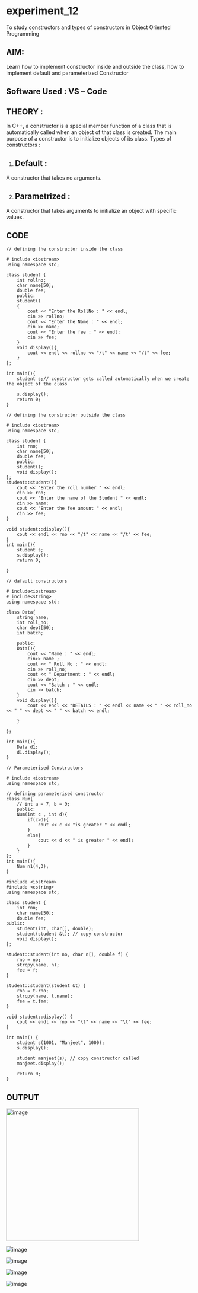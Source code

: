 # experiment_12
To study constructors and types of constructors in Object Oriented Programming
## AIM: 
Learn how to implement constructor inside and outside the class, how to implement default and parameterized Constructor

## Software Used : VS – Code 

## THEORY :
In C++, a constructor is a special member function of a class that is automatically called when an object of that class is created. The main purpose of a constructor is to initialize objects of its class.
Types of constructors :
1.	## Default :
A constructor that takes no arguments.

2.	## Parametrized :
A constructor that takes arguments to initialize an object with specific values.

## CODE
```
// defining the constructor inside the class

# include <iostream>
using namespace std;

class student {
    int rollno;
    char name[50];
    double fee;
    public:
    student()
    {
        cout << "Enter the RollNo : " << endl;
        cin >> rollno;
        cout << "Enter the Name : " << endl;
        cin >> name;
        cout << "Enter the fee : " << endl;
        cin >> fee;
    } 
    void display(){
        cout << endl << rollno << "/t" << name << "/t" << fee;
    }
};

int main(){
    student s;// constructor gets called automatically when we create the object of the class

    s.display();
    return 0;
}
```
```
// defining the constructor outside the class

# include <iostream>
using namespace std;

class student {
    int rno;
    char name[50];
    double fee;
    public:
    student();
    void display();
};
student::student(){
    cout << "Enter the roll number " << endl;
    cin >> rno;
    cout << "Enter the name of the Student " << endl;
    cin >> name;
    cout << "Enter the fee amount " << endl;
    cin >> fee;
}

void student::display(){
    cout << endl << rno << "/t" << name << "/t" << fee;
}
int main(){
    student s;
    s.display();
    return 0;

}
```
```
// dafault constructors

# include<iostream>
# include<string>
using namespace std;

class Data{
    string name;
    int roll_no;
    char dept[50];
    int batch;

    public:
    Data(){
        cout << "Name : " << endl;
        cin>> name ;
        cout << " Roll No : " << endl;
        cin >> roll_no;
        cout << " Department : " << endl;
        cin >> dept;
        cout << "Batch : " << endl;
        cin >> batch;
    }
    void display(){
        cout << endl << "DETAILS : " << endl << name << " " << roll_no << " " << dept << " " << batch << endl;

    }

};

int main(){
    Data d1;
    d1.display();
}
```
```
// Parameterised Constructors

# include <iostream>
using namespace std;

// defining parameterised constructor
class Num{
    // int a = 7, b = 9;
    public:
    Num(int c , int d){
        if(c>d){
            cout << c << "is greater " << endl;
        }
        else{
            cout << d << " is greater " << endl;
        }
    }
};
int main(){
    Num n1(4,3);
}
```
```
#include <iostream>
#include <cstring>
using namespace std;

class student {
    int rno;
    char name[50];
    double fee;
public:
    student(int, char[], double);
    student(student &t); // copy constructor
    void display();
};

student::student(int no, char n[], double f) {
    rno = no;
    strcpy(name, n);
    fee = f;
}

student::student(student &t) {
    rno = t.rno;
    strcpy(name, t.name);
    fee = t.fee;
}

void student::display() {
    cout << endl << rno << "\t" << name << "\t" << fee;
}

int main() {
    student s(1001, "Manjeet", 1000);
    s.display();

    student manjeet(s); // copy constructor called
    manjeet.display();

    return 0;
}

```
## OUTPUT

<img width="358" alt="image" src="https://github.com/user-attachments/assets/3405a696-db7d-4125-8d05-253d8b59744d">

![image](https://github.com/user-attachments/assets/4125fa05-f9b2-4e73-8f21-2936c9e3904f)

![image](https://github.com/user-attachments/assets/91276cc6-48f2-4f97-8751-23e3f7655496)

![image](https://github.com/user-attachments/assets/5d254580-5fcb-4166-a3fe-1c1bdc08823b)

![image](https://github.com/user-attachments/assets/7da3f071-d7d6-43d9-aa70-60abe6b3092d)




